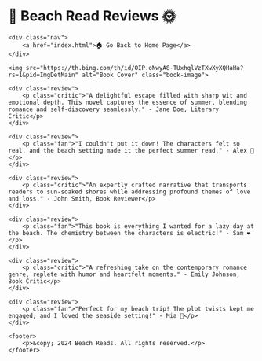 <!DOCTYPE html>
<html lang="en">
<head>
  
</head>
<body>
    <h1>🌊 Beach Read Reviews 🌞</h1>

    <div class="nav">
        <a href="index.html">🏠 Go Back to Home Page</a>
    </div>
    
    <img src="https://th.bing.com/th/id/OIP.oNwyA8-TUxhqlVzTXwXyXQHaHa?rs=1&pid=ImgDetMain" alt="Book Cover" class="book-image">

    <div class="review">
        <p class="critic">"A delightful escape filled with sharp wit and emotional depth. This novel captures the essence of summer, blending romance and self-discovery seamlessly." - Jane Doe, Literary Critic</p>
    </div>

    <div class="review">
        <p class="fan">"I couldn't put it down! The characters felt so real, and the beach setting made it the perfect summer read." - Alex 🌴</p>
    </div>

    <div class="review">
        <p class="critic">"An expertly crafted narrative that transports readers to sun-soaked shores while addressing profound themes of love and loss." - John Smith, Book Reviewer</p>
    </div>

    <div class="review">
        <p class="fan">"This book is everything I wanted for a lazy day at the beach. The chemistry between the characters is electric!" - Sam ❤️</p>
    </div>

    <div class="review">
        <p class="critic">"A refreshing take on the contemporary romance genre, replete with humor and heartfelt moments." - Emily Johnson, Book Critic</p>
    </div>

    <div class="review">
        <p class="fan">"Perfect for my beach trip! The plot twists kept me engaged, and I loved the seaside setting!" - Mia 🌊</p>
    </div>

    <footer>
        <p>&copy; 2024 Beach Reads. All rights reserved.</p>
    </footer>
</body>
</html>


